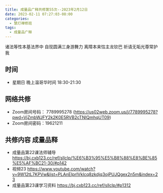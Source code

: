 ```yaml
---
title: 成量品广释共修第55次--2023年2月12日
date: 2023-02-11 07:27:03-08:00
categories:
  - 慧灯禅修班
tags:
  - 成量品广释
---
```



诸法等性本基法界中 自现圆满三身游舞力 离障本来怙主龙钦巴 祈请无垢光尊常护我

## 时间

* 星期日 晚上温哥华时间 18:30-21:30

## 网络共修

* Zoom房间号码： 7789995278 (https://us02web.zoom.us/j/7789995278?pwd=VjZmbWJFY2k2K0E5RVB2cTNIQmhqUT09)
* Zoom房间密码：19621211

## 共修内容 成量品释

* 成量品第22课法师辅导 https://bj.cxb123.cc/ref/sllclp/%E6%B3%95%E5%B8%88%E8%BE%85%E5%AF%BC21-30/#p142
* 视频23 https://www.youtube.com/watch?v=9W12tL7KPVw&list=PLAnEIprIVklcq8zkdjq3ojPUJQgex2n5m&index=23
* 成量品第23课学习资料 https://bj.cxb123.cc/ref/sllclp/#p1312